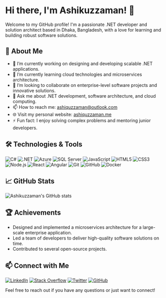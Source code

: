 # Hi there, I'm Ashikuzzaman! 👋

Welcome to my GitHub profile! I'm a passionate .NET developer and solution architect based in Dhaka, Bangladesh, with a love for learning and building robust software solutions.

## 🚀 About Me

- 🔭 I’m currently working on designing and developing scalable .NET applications.
- 🌱 I’m currently learning cloud technologies and microservices architecture.
- 👯 I’m looking to collaborate on enterprise-level software projects and innovative solutions.
- 💬 Ask me about .NET development, software architecture, and cloud computing.
- 📫 How to reach me: [ashiquzzaman@outlook.com](mailto:ashiquzzaman@outlook.com)
- 🌐 Visit my personal website: [ashiquzzaman.me](https://ashiquzzaman.me)
- ⚡ Fun fact: I enjoy solving complex problems and mentoring junior developers.

## 🛠️ Technologies & Tools

![C#](https://img.shields.io/badge/-C%23-black?style=flat-square&logo=c-sharp)
![.NET](https://img.shields.io/badge/-.NET-black?style=flat-square&logo=dotnet)
![Azure](https://img.shields.io/badge/-Azure-black?style=flat-square&logo=microsoft-azure)
![SQL Server](https://img.shields.io/badge/-SQL%20Server-black?style=flat-square&logo=microsoft-sql-server)
![JavaScript](https://img.shields.io/badge/-JavaScript-black?style=flat-square&logo=javascript)
![HTML5](https://img.shields.io/badge/-HTML5-black?style=flat-square&logo=html5)
![CSS3](https://img.shields.io/badge/-CSS3-black?style=flat-square&logo=css3)
![Node.js](https://img.shields.io/badge/-Node.js-333333?style=flat&logo=node.js)
![React](https://img.shields.io/badge/-React-333333?style=flat&logo=react)
![Angular](https://img.shields.io/badge/-Angular-333333?style=flat&logo=angular)
![Git](https://img.shields.io/badge/-Git-333333?style=flat&logo=git)
![GitHub](https://img.shields.io/badge/-GitHub-333333?style=flat&logo=github)
![Docker](https://img.shields.io/badge/-Docker-333333?style=flat&logo=docker)

## 📈 GitHub Stats

![Ashikuzzaman's GitHub stats](https://github-readme-stats.vercel.app/api?username=ashiquzzaman&show_icons=true&theme=radical)

## 🏆 Achievements

- Designed and implemented a microservices architecture for a large-scale enterprise application.
- Led a team of developers to deliver high-quality software solutions on time.
- Contributed to several open-source projects.

## 📫 Connect with Me

[![LinkedIn](https://img.shields.io/badge/-LinkedIn-black?style=flat-square&logo=linkedin)](https://linkedin.com/in/rajib3707)
[![Stack Overflow](https://img.shields.io/badge/-Stack%20Overflow-black?style=flat-square&logo=stackoverflow)](https://stackoverflow.com/users/3557266/ashiquzzaman?tab=profile)
[![Twitter](https://img.shields.io/badge/-Twitter-black?style=flat-square&logo=twitter)](https://twitter.com/rajib3707)
[![GitHub](https://img.shields.io/badge/-GitHub-black?style=flat-square&logo=github)](https://github.com/rajib3707)

Feel free to reach out if you have any questions or just want to connect!
